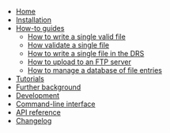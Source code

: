 <!---
Navigation specification

See https://oprypin.github.io/mkdocs-literate-nav/
-->
- [Home](index.md)
- [Installation](installation.md)
- [How-to guides](how-to-guides/index.md)
    - [How to write a single valid file](how-to-guides/how-to-write-a-single-valid-file.py)
    - [How validate a single file](how-to-guides/how-to-validate-a-single-file.py)
    - [How to write a single file in the DRS](how-to-guides/how-to-write-a-single-file-in-the-drs.py)
    - [How to upload to an FTP server](how-to-guides/how-to-upload-to-ftp.py)
    - [How to manage a database of file entries](how-to-guides/how-to-manage-a-database.py)
- [Tutorials](tutorials.md)
- [Further background](further-background/explanation.md)
- [Development](development.md)
- [Command-line interface](cli/index.md)
- [API reference](api/input4mips_validation/)
- [Changelog](changelog.md)
